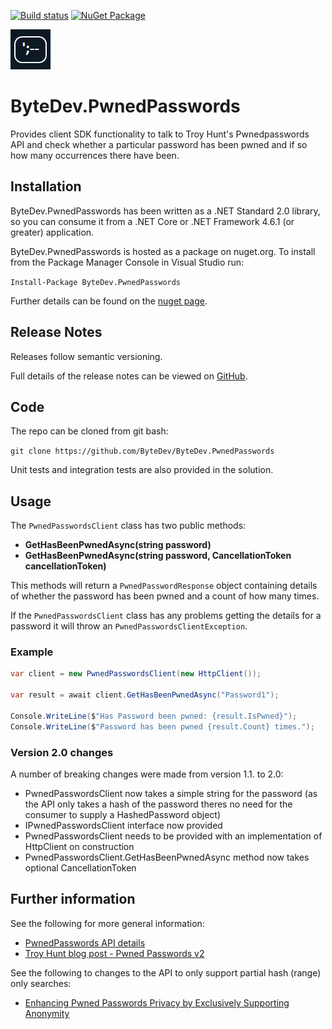 [![Build status](https://ci.appveyor.com/api/projects/status/github/bytedev/ByteDev.PwnedPasswords?branch=master&svg=true)](https://ci.appveyor.com/project/bytedev/ByteDev-PwnedPasswords/branch/master)
[![NuGet Package](https://img.shields.io/nuget/v/ByteDev.PwnedPasswords.svg)](https://www.nuget.org/packages/ByteDev.PwnedPasswords)

![Logo](https://raw.githubusercontent.com/bytedev/ByteDev.PwnedPasswords/master/images/icon.png)

# ByteDev.PwnedPasswords

Provides client SDK functionality to talk to Troy Hunt's Pwnedpasswords API and check whether a particular password has been pwned and if so how many occurrences there have been.

## Installation

ByteDev.PwnedPasswords has been written as a .NET Standard 2.0 library, so you can consume it from a .NET Core or .NET Framework 4.6.1 (or greater) application.

ByteDev.PwnedPasswords is hosted as a package on nuget.org.  To install from the Package Manager Console in Visual Studio run:

`Install-Package ByteDev.PwnedPasswords`

Further details can be found on the [nuget page](https://www.nuget.org/packages/ByteDev.PwnedPasswords/).

## Release Notes

Releases follow semantic versioning.

Full details of the release notes can be viewed on [GitHub](https://github.com/ByteDev/ByteDev.PwnedPasswords/blob/master/docs/RELEASE-NOTES.md).

## Code

The repo can be cloned from git bash:

`git clone https://github.com/ByteDev/ByteDev.PwnedPasswords`

Unit tests and integration tests are also provided in the solution.

## Usage

The `PwnedPasswordsClient` class has two public methods:

- **GetHasBeenPwnedAsync(string password)**
- **GetHasBeenPwnedAsync(string password, CancellationToken cancellationToken)**

This methods will return a `PwnedPasswordResponse` object containing details of whether the password has been pwned and a count of how many times.

If the `PwnedPasswordsClient` class has any problems getting the details for a password it will throw an `PwnedPasswordsClientException`.

### Example

```c#
var client = new PwnedPasswordsClient(new HttpClient());

var result = await client.GetHasBeenPwnedAsync("Password1");

Console.WriteLine($"Has Password been pwned: {result.IsPwned}");
Console.WriteLine($"Password has been pwned {result.Count} times.");
```

### Version 2.0 changes

A number of breaking changes were made from version 1.1. to 2.0:

- PwnedPasswordsClient now takes a simple string for the password (as the API only takes a hash of the password theres no need for the consumer to supply a HashedPassword object)
- IPwnedPasswordsClient interface now provided
- PwnedPasswordsClient needs to be provided with an implementation of HttpClient on construction
- PwnedPasswordsClient.GetHasBeenPwnedAsync method now takes optional CancellationToken

## Further information

See the following for more general information:

- [PwnedPasswords API details](https://haveibeenpwned.com/API/v2#PwnedPasswords)
- [Troy Hunt blog post - Pwned Passwords v2](https://www.troyhunt.com/ive-just-launched-pwned-passwords-version-2/)

See the following to changes to the API to only support partial hash (range) only searches:

- [Enhancing Pwned Passwords Privacy by Exclusively Supporting Anonymity](https://www.troyhunt.com/enhancing-pwned-passwords-privacy-by-exclusively-supporting-anonymity/)
 